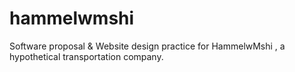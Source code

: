 # hammelwmshi
Software proposal & Website design practice for HammelwMshi , a hypothetical transportation company.
